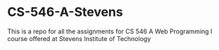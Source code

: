 # CS-546-A-Stevens

This is a repo for all the assignments for CS 546 A Web Programming I course offered at Stevens Institute of Technology 
